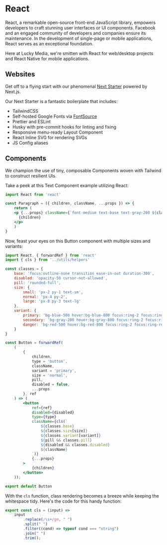 # React
React, a remarkable open-source front-end JavaScript library, empowers developers to craft stunning user interfaces or UI components. Facebook and an engaged community of developers and companies ensure its maintenance. In the development of single-page or mobile applications, React serves as an exceptional foundation.

Here at Lucky Media, we're smitten with React for web/desktop projects and React Native for mobile applications.

## Websites
Get off to a flying start with our phenomenal [Next Starter](https://github.com/lucky-media/nextstarter) powered by Next.js.

Our Next Starter is a fantastic boilerplate that includes:

- TailwindCSS
- Self-hosted Google Fonts via [FontSource](https://fontsource.org/)
- Prettier and ESLint
- Husky with pre-commit hooks for linting and fixing
- Responsive menu-ready Layout Component
- React Inline SVG for rendering SVGs
- JS Config aliases

## Components
We champion the use of tiny, composable Components woven with Tailwind to construct resilient UIs.

Take a peek at this Text Component example utilizing React:
```jsx
import React from 'react'

const Paragraph = ({ children, className, ...props }) => {
    return (
    <p {...props} className={`font-medium text-base text-gray-200 ${className}`}>
      {children}
    </p>
    )
}
```

Now, feast your eyes on this Button component with multiple sizes and variants:
```jsx
import React, { forwardRef } from 'react'
import { cls } from '../utils/helpers'

const classes = {
    base: 'focus:outline-none transition ease-in-out duration-300',
    disabled: 'opacity-50 cursor-not-allowed',
    pill: 'rounded-full',
    size: {
        small: 'px-2 py-1 text-sm',
        normal: 'px-4 py-2',
        large: 'px-8 py-3 text-lg'
    },
    variant: {
        primary: 'bg-blue-500 hover:bg-blue-800 focus:ring-2 focus:ring-blue-500 focus:ring-opacity-50 text-white',
        secondary: 'bg-gray-200 hover:bg-gray-800 focus:ring-2 focus:ring-gray-500 focus:ring-opacity-50 text-gray-900 hover:text-white',
        danger: 'bg-red-500 hover:bg-red-800 focus:ring-2 focus:ring-red-500 focus:ring-opacity-50 text-white'
    }
}

const Button = forwardRef(
    (
        {
            children,
            type = 'button',
            className,
            variant = 'primary',
            size = 'normal',
            pill,
            disabled = false,
            ...props
        }, ref
    ) => (
        <button
            ref={ref}
            disabled={disabled}
            type={type}
            className={cls(`
                ${classes.base}
                ${classes.size[size]}
                ${classes.variant[variant]}
                ${pill && classes.pill}
                ${disabled && classes.disabled}
                ${className}
            `)}
            {...props}
        >
            {children}
        </button>
    ));

export default Button
```

With the `cls` function, class rendering becomes a breeze while keeping the whitespace tidy. Here's the code for this handy function:

```javascript
export const cls = (input) =>
    input
        .replace(/\s+/gm, " ")
        .split(" ")
        .filter((cond) => typeof cond === "string")
        .join(" ")
        .trim();
```